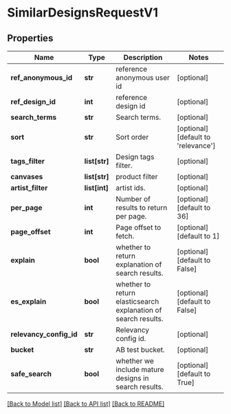 # SimilarDesignsRequestV1

## Properties
Name | Type | Description | Notes
------------ | ------------- | ------------- | -------------
**ref_anonymous_id** | **str** | reference anonymous user id | [optional] 
**ref_design_id** | **int** | reference design id | [optional] 
**search_terms** | **str** | Search terms. | [optional] 
**sort** | **str** | Sort order | [optional] [default to 'relevance']
**tags_filter** | **list[str]** | Design tags filter. | [optional] 
**canvases** | **list[str]** | product filter | [optional] 
**artist_filter** | **list[int]** | artist ids. | [optional] 
**per_page** | **int** | Number of results to return per page. | [optional] [default to 36]
**page_offset** | **int** | Page offset to fetch. | [optional] [default to 1]
**explain** | **bool** | whether to return explanation of search results. | [optional] [default to False]
**es_explain** | **bool** | whether to return elasticsearch explanation of search results. | [optional] [default to False]
**relevancy_config_id** | **str** | Relevancy config id. | [optional] 
**bucket** | **str** | AB test bucket. | [optional] 
**safe_search** | **bool** | whether we include mature designs in search results. | [optional] [default to True]

[[Back to Model list]](../README.md#documentation-for-models) [[Back to API list]](../README.md#documentation-for-api-endpoints) [[Back to README]](../README.md)


